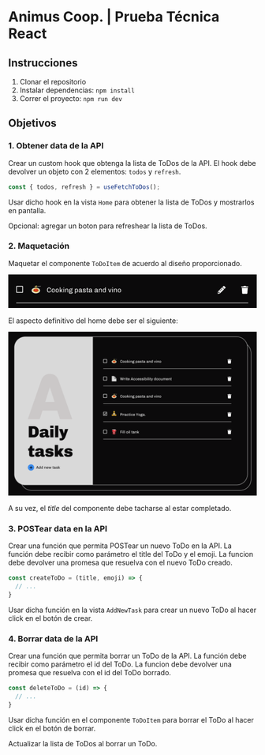 # Animus Coop. | Prueba Técnica React

## Instrucciones

1. Clonar el repositorio
2. Instalar dependencias: `npm install`
3. Correr el proyecto: `npm run dev`

## Objetivos

### 1. Obtener data de la API

Crear un custom hook que obtenga la lista de ToDos de la API. El hook debe devolver un objeto con 2 elementos: `todos` y `refresh`.

```javascript
const { todos, refresh } = useFetchToDos();
```

Usar dicho hook en la vista `Home` para obtener la lista de ToDos y mostrarlos en pantalla.

Opcional: agregar un boton para refreshear la lista de ToDos.

### 2. Maquetación
Maquetar el componente `ToDoItem` de acuerdo al diseño proporcionado.

![ToDoItem](src/assets/todo-item.png)

El aspecto definitivo del home debe ser el siguiente:

![Home Example](src/assets/full-design.png)

A su vez, el *title* del componente debe tacharse al estar completado.


### 3. POSTear data en la API

Crear una función que permita POSTear un nuevo ToDo en la API. La función debe recibir como parámetro el title del ToDo y el emoji. La funcion debe devolver una promesa que resuelva con el nuevo ToDo creado.

```javascript
const createToDo = (title, emoji) => {
  // ...
}
```

Usar dicha función en la vista `AddNewTask` para crear un nuevo ToDo al hacer click en el botón de crear.

### 4. Borrar data de la API

Crear una función que permita borrar un ToDo de la API. La función debe recibir como parámetro el id del ToDo. La funcion debe devolver una promesa que resuelva con el id del ToDo borrado.

```javascript
const deleteToDo = (id) => {
  // ...
}
```

Usar dicha función en el componente `ToDoItem` para borrar el ToDo al hacer click en el botón de borrar.

Actualizar la lista de ToDos al borrar un ToDo.